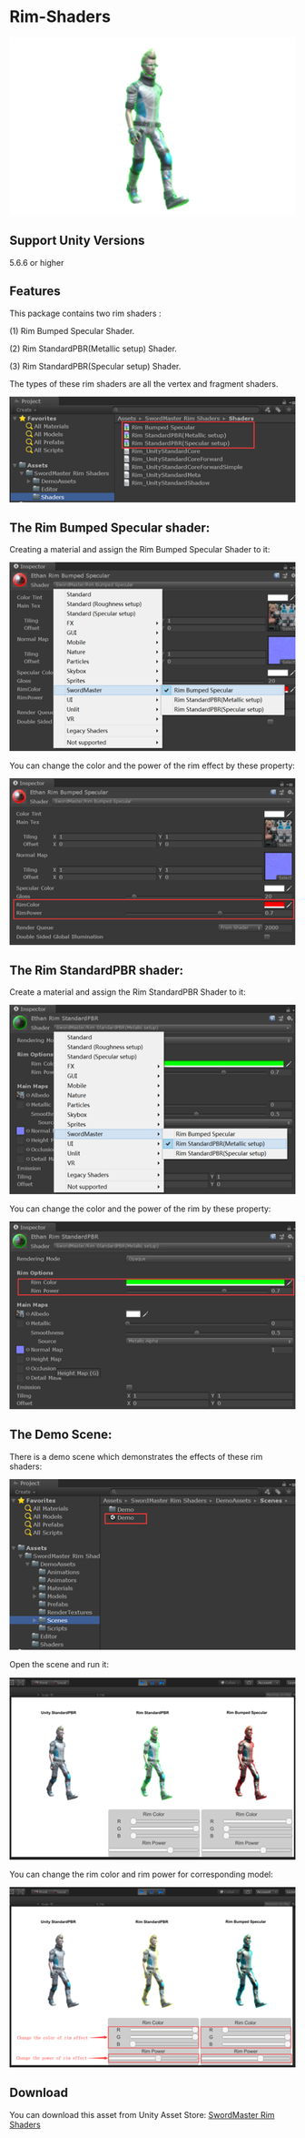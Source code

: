 # Rim-Shaders
![image](https://github.com/swordmaster003/Rim-Shaders/blob/master/Screenshots/Cover.png)

## Support Unity Versions

5.6.6 or higher

## Features

This package contains two rim shaders : 

(1)	Rim Bumped Specular Shader.

(2)	Rim StandardPBR(Metallic setup) Shader.

(3)	Rim StandardPBR(Specular setup) Shader.

The types of these rim shaders are all the vertex and fragment shaders.

![image](https://github.com/swordmaster003/Rim-Shaders/blob/master/Screenshots/1.png)

## The Rim Bumped Specular shader:

Creating a material and assign the Rim Bumped Specular Shader to it:

![image](https://github.com/swordmaster003/Rim-Shaders/blob/master/Screenshots/2.png)

You can change the color and the power of the rim effect by these property:

![image](https://github.com/swordmaster003/Rim-Shaders/blob/master/Screenshots/3.png)

## The Rim StandardPBR shader:

Create a material and assign the Rim StandardPBR Shader to it:

![image](https://github.com/swordmaster003/Rim-Shaders/blob/master/Screenshots/4.png)

You can change the color and the power of the rim by these property:

![image](https://github.com/swordmaster003/Rim-Shaders/blob/master/Screenshots/5.png)

## The Demo Scene: 

There is a demo scene which demonstrates the effects of these rim shaders:

![image](https://github.com/swordmaster003/Rim-Shaders/blob/master/Screenshots/6.png)

Open the scene and run it:

![image](https://github.com/swordmaster003/Rim-Shaders/blob/master/Screenshots/7.png)

You can change the rim color and rim power for corresponding model:

![image](https://github.com/swordmaster003/Rim-Shaders/blob/master/Screenshots/8.png)

## Download

You can download this asset from Unity Asset Store:
[SwordMaster Rim Shaders](https://assetstore.unity.com/packages/vfx/shaders/swordmaster-rim-shaders-156776)





